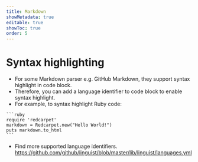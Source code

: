 ```yaml
---
title: Markdown
showMetadata: true
editable: true
showToc: true
order: 5
---
```


# Syntax highlighting

- For some Markdown parser e.g. GitHub Markdown, they support syntax highlight in code block.
- Therefore, you can add a language identifier to code block to enable syntax highlight.
- For example, to syntax highlight Ruby code:

<!-- https://stackoverflow.com/a/31834381/1872200 -->
~~~
```ruby
require 'redcarpet'
markdown = Redcarpet.new("Hello World!")
puts markdown.to_html
```
~~~

- Find more supported language identifiers. https://github.com/github/linguist/blob/master/lib/linguist/languages.yml
